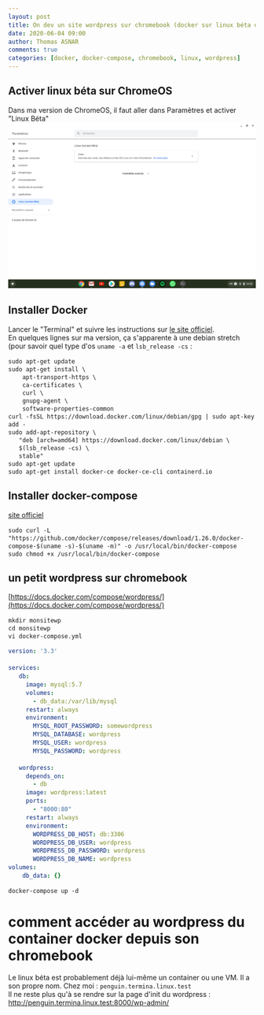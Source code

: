 ```yaml
---
layout: post
title: On dev un site wordpress sur chromebook (docker sur linux béta de chromebook)
date: 2020-06-04 09:00
author: Thomas ASNAR
comments: true
categories: [docker, docker-compose, chromebook, linux, wordpress]
---
```

## Activer linux béta sur ChromeOS
Dans ma version de ChromeOS, il faut aller dans Paramètres et activer "Linux Béta"
![dev_chromebook_docker_wordpress_activelinux.png](/wp-content/uploads/dev_chromebook_docker_wordpress_activelinux.png)
## Installer Docker
Lancer le "Terminal" et suivre les instructions sur [le site officiel](https://docs.docker.com/engine/install/debian/).  
En quelques lignes sur ma version, ça s'apparente à une debian stretch (pour savoir quel type d'os `uname -a` et `lsb_release -cs` :  
```shell
sudo apt-get update
sudo apt-get install \
    apt-transport-https \
    ca-certificates \
    curl \
    gnupg-agent \
    software-properties-common
curl -fsSL https://download.docker.com/linux/debian/gpg | sudo apt-key add -
sudo add-apt-repository \
   "deb [arch=amd64] https://download.docker.com/linux/debian \
   $(lsb_release -cs) \
   stable"
sudo apt-get update
sudo apt-get install docker-ce docker-ce-cli containerd.io   
```
## Installer docker-compose
[site officiel](https://docs.docker.com/compose/install/)
```shell
sudo curl -L "https://github.com/docker/compose/releases/download/1.26.0/docker-compose-$(uname -s)-$(uname -m)" -o /usr/local/bin/docker-compose
sudo chmod +x /usr/local/bin/docker-compose
```
## un petit wordpress sur chromebook
[https://docs.docker.com/compose/wordpress/](https://docs.docker.com/compose/wordpress/)  
```shell
mkdir monsitewp
cd monsitewp
vi docker-compose.yml
```
```yml
version: '3.3'

services:
   db:
     image: mysql:5.7
     volumes:
       - db_data:/var/lib/mysql
     restart: always
     environment:
       MYSQL_ROOT_PASSWORD: somewordpress
       MYSQL_DATABASE: wordpress
       MYSQL_USER: wordpress
       MYSQL_PASSWORD: wordpress

   wordpress:
     depends_on:
       - db
     image: wordpress:latest
     ports:
       - "8000:80"
     restart: always
     environment:
       WORDPRESS_DB_HOST: db:3306
       WORDPRESS_DB_USER: wordpress
       WORDPRESS_DB_PASSWORD: wordpress
       WORDPRESS_DB_NAME: wordpress
volumes:
    db_data: {}
```
```shell
docker-compose up -d
```
# comment accéder au wordpress du container docker depuis son chromebook
Le linux béta est probablement déjà lui-même un container ou une VM. Il a son propre nom. Chez moi : `penguin.termina.linux.test`  
Il ne reste plus qu'à se rendre sur la page d'init du wordpress : http://penguin.termina.linux.test:8000/wp-admin/
